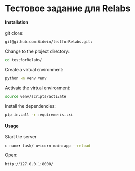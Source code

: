 # Тестовое задание для Relabs

#### Installation

git clone:

```sh
git@github.com:Gidwin/testforRelabs.git:
```

Change to the project directory::

```sh
cd testforRelabs/
```

Create a virtual environment:

```sh
python -m venv venv
```

Activate the virtual environment:

```sh
source venv/scripts/activate
```

Install the dependencies:

```sh
pip install -r requirements.txt
```
#### Usage

Start the server

```sh
c папки task/ uvicorn main:app --reload

```

Open:

```sh
http://127.0.0.1:8000/
```
